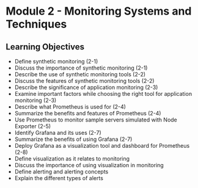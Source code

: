 # Module 2 - Monitoring Systems and Techniques

## Learning Objectives

- Define synthetic monitoring (2-1)
- Discuss the importance of synthetic monitoring (2-1)
- Describe the use of synthetic monitoring tools (2-2)
- Discuss the features of synthetic monitoring tools (2-2)
- Describe the significance of application monitoring (2-3)
- Examine important factors while choosing the right tool for application monitoring (2-3)
- Describe what Prometheus is used for (2-4)
- Summarize the benefits and features of Prometheus (2-4)
- Use Prometheus to monitor sample servers simulated with Node Exporter (2-5)
- Identify Grafana and its uses (2-7)
- Summarize the benefits of using Grafana (2-7)
- Deploy Grafana as a visualization tool and dashboard for Prometheus (2-8)
- Define visualization as it relates to monitoring
- Discuss the importance of using visualization in monitoring
- Define alerting and alerting concepts
- Explain the different types of alerts
